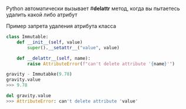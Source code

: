 Python автоматически вызывает #__delattr__ метод, когда вы пытаетесь удалить какой либо атрибут

Пример запрета удаления атрибута класса
```python
class Immutable:
	def __init__(self, value)
		super().__setattr__("value", value)

	def __delattr__(self, name):
		raise AttributeError(f"can't delete attribute '{name}'")

gravity - Immutabke(9.78)
gravity.value
>>> 9.78

del gravity.value
>>> AttributeError: can't delete attribute 'value'
```